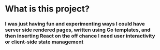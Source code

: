 # What is this project?

### I was just having fun and experimenting ways I could have server side rendered pages, written using Go templates, and then inserting React on the off chance I need user interactivity or client-side state management